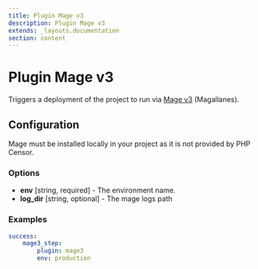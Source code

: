 ```yaml
---
title: Plugin Mage v3
description: Plugin Mage v3
extends: _layouts.documentation
section: content
---
```


Plugin Mage v3
==============

Triggers a deployment of the project to run via [Mage v3](https://github.com/andres-montanez/Magallanes) (Magallanes).

Configuration
-------------

Mage must be installed locally in your project as it is not provided by PHP Censor.

### Options

* **env** [string, required] - The environment name.
* **log_dir** [string, optional] - The mage logs path

### Examples

```yml
success:
    mage3_step:
        plugin: mage3
        env: production
```
